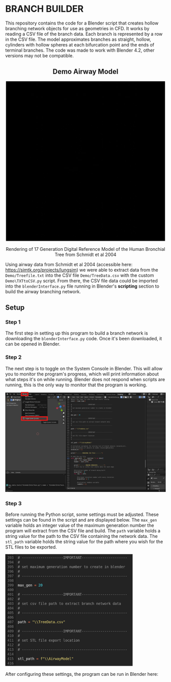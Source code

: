 # BRANCH BUILDER

This repository contains the code for a Blender script that creates hollow branching network objects for use as geometries in CFD. It works by reading a CSV file of the branch data. Each branch is represented by a row in the CSV file. The model approximates branches as straight, hollow, cylinders with hollow spheres at each bifurcation point and the ends of terminal branches. The code was made to work with Blender 4.2, other versions may not be compatible.

<div align="center" margin-top = "">
  <h2> Demo Airway Model</h2>
  <img src="Images/buildGenAnimation.gif" alt="drawing" width="500"/>
  <p>Rendering of 17 Generation Digital Reference Model of the Human Bronchial Tree from Schmidt et al 2004</p>
</div>

Using airway data from Schmidt et al 2004 (accessible here: https://simtk.org/projects/lungsim) we were able to extract data from the `Demo/Treefile.txt` into the CSV file `Demo/TreeData.csv` with the custom `Demo\TXTtoCSV.py` script. From there, the CSV file data could be imported into the `blenderInterface.py` file running in Blender's **scripting** section to build the airway branching network.

## Setup

### Step 1
The first step in setting up this program to build a branch network is downloading the `blenderInterface.py` code. Once it's been downloaded, it can be opened in Blender.


### Step 2
The next step is to toggle on the System Console in Blender. This will allow you to monitor the program's progress, which will print information about what steps it's on while running. Blender does not respond when scripts are running, this is the only way to monitor that the program is working.


<img src="Images/SetupConsole.png" alt="drawing" width="800"/>

### Step 3
Before running the Python script, some settings must be adjusted. These settings can be found in the script and are displayed below. The `max_gen` variable holds an integer value of the maximum generation number the program will extract from the CSV file and build. The `path` variable holds a string value for the path to the CSV file containing the network data. The `stl_path` variable holds the string value for the path where you wish for the STL files to be exported.

<img src="Images/ChangeSettings.png" alt="drawing" width="400"/>

After configuring these settings, the program can be run in Blender here:




